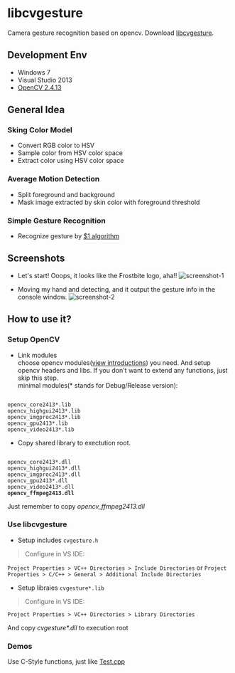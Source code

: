 # libcvgesture

Camera gesture recognition based on opencv.
Download [libcvgesture](https://github.com/mspenn/libcvgesture/raw/master/libcvgesture.zip "Download libcvgesture.zip").

## Development Env
+ Windows 7
+ Visual Studio 2013
+ [OpenCV 2.4.13](http://downloads.sourceforge.net/project/opencvlibrary/opencv-win/2.4.13/opencv-2.4.13.exe?r=http%3A%2F%2Fopencv.org%2F&ts=1476585624&use_mirror=nchc "OpenCV2413")


## General Idea

### Sking Color Model
+ Convert RGB color to HSV
+ Sample color from HSV color space
+ Extract color using HSV color space

### Average Motion Detection
+ Split foreground and background
+ Mask image extracted by skin color with foreground threshold

### Simple Gesture Recognition
+ Recognize gesture by [$1 algorithm](http://depts.washington.edu/aimgroup/proj/dollar/index.html "DollarOne Algorithm")

## Screenshots

+ Let's start! Ooops, it looks like the Frostbite logo, aha!!
![screenshot-1](https://github.com/mspenn/libcvgesture/blob/master/screenshots/screenshot-1.png)

+ Moving my hand and detecting, and it output the gesture info in the console window.
![screenshot-2](https://github.com/mspenn/libcvgesture/blob/master/screenshots/screenshot-2.png)

## How to use it?

### Setup OpenCV

+ Link modules  
  choose opencv modules([view introductions](http://docs.opencv.org/2.4/modules/refman.html "OpenCV Modules")) you need. And setup opencv headers and libs. If you don't want to extend any functions, just skip this step.  
  minimal modules(\* stands for Debug/Release version):
<pre><code>
opencv_core2413*.lib
opencv_highgui2413*.lib
opencv_imgproc2413*.lib
opencv_gpu2413*.lib
opencv_video2413*.lib
</code></pre>

+ Copy shared library to exectution root.
<pre><code>
opencv_core2413*.dll
opencv_highgui2413*.dll
opencv_imgproc2413*.dll
opencv_gpu2413*.dll
opencv_video2413*.dll
<strong>opencv_ffmpeg2413.dll</strong>
</code></pre>

Just remember to copy _opencv_ffmpeg2413.dll_

### Use libcvgesture

+ Setup includes
`
cvgesture.h
`

> Configure in VS IDE:

`Project Properties > VC++ Directories > Include Directories` or `Project Properties > C/C++ > General > Additional Include Directories`

+ Setup libraies
`
cvgesture*.lib
`

> Configure in VS IDE:

`Project Properties > VC++ Directories > Library Directories`

  And copy _cvgesture\*.dll_ to execution root

### Demos
Use C-Style functions, just like [Test.cpp](https://github.com/mspenn/libcvgesture/blob/master/test/Test.cpp)
